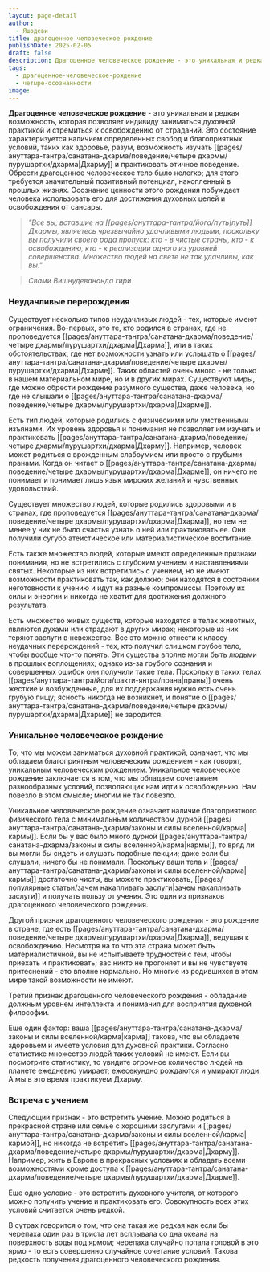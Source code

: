 ```yaml
---
layout: page-detail
author:
  - Яшодеви
title: драгоценное человеческое рождение
publishDate: 2025-02-05
draft: false
description: Драгоценное человеческое рождение - это уникальная и редкая возможность, которая позволяет индивиду заниматься духовной практикой и стремиться к освобождению от страданий. Это состояние характеризуется наличием определенных свобод и благоприятных условий, таких как здоровье, разум, возможность изучать Дхарму и практиковать этичное поведение. Обрести драгоценное человеческое тело было нелегко - для этого требуется значительный позитивный потенциал, накопленный в прошлых жизнях. Осознание ценности этого рождения побуждает человека использовать его для достижения духовных целей и освобождения от сансары.
tags:
  - драгоценное-человеческое-рождение
  - четыре-осознанности
image:
---
```

**Драгоценное человеческое рождение** - это уникальная и редкая возможность, которая позволяет индивиду заниматься духовной практикой и стремиться к освобождению от страданий. Это состояние характеризуется наличием определенных свобод и благоприятных условий, таких как здоровье, разум, возможность изучать [[pages/ануттара-тантра/санатана-дхарма/поведение/четыре дхармы/пурушартхи/дхарма|Дхарму]] и практиковать этичное поведение. Обрести драгоценное человеческое тело было нелегко; для этого требуется значительный позитивный потенциал, накопленный в прошлых жизнях. Осознание ценности этого рождения побуждает человека использовать его для достижения духовных целей и освобождения от сансары.

>*"Все вы, вставшие на [[pages/ануттара-тантра/йога/путь|путь]]   Дхармы, являетесь чрезвычайно удачливыми людьми, поскольку вы получили своего рода пропуск: кто - в чистые страны, кто - к освобождению, кто - к реализации одного из уровней совершенства. Множество людей на свете не так удачливы, как вы."*

>*Свами Вишнудевананда гири*
### Неудачливые перерождения

Существует несколько типов неудачливых людей - тех, которые имеют ограничения. Во-первых, это те, кто родился в странах, где не проповедуется [[pages/ануттара-тантра/санатана-дхарма/поведение/четыре дхармы/пурушартхи/дхарма|Дхарма]], или в таких обстоятельствах, где нет возможности узнать или услышать о [[pages/ануттара-тантра/санатана-дхарма/поведение/четыре дхармы/пурушартхи/дхарма|Дхарме]]. Таких областей очень много - не только в нашем материальном мире, но и в других мирах. Существуют миры, где можно обрести рождение разумного существа, даже человека, но где не слышали о [[pages/ануттара-тантра/санатана-дхарма/поведение/четыре дхармы/пурушартхи/дхарма|Дхарме]].

Есть тип людей, которые родились с физическими или умственными изъянами. Их уровень здоровья и понимания не позволяет им изучать и практиковать [[pages/ануттара-тантра/санатана-дхарма/поведение/четыре дхармы/пурушартхи/дхарма|Дхарму]]. Например, человек может родиться с врожденным слабоумием или просто с грубыми пранами. Когда он читает о [[pages/ануттара-тантра/санатана-дхарма/поведение/четыре дхармы/пурушартхи/дхарма|Дхарме]], он ничего не понимает и понимает лишь язык мирских желаний и чувственных удовольствий.

Существует множество людей, которые родились здоровыми и в странах, где проповедуется [[pages/ануттара-тантра/санатана-дхарма/поведение/четыре дхармы/пурушартхи/дхарма|Дхарма]], но тем не менее у них не было счастья узнать о ней или практиковать ее. Они получили сугубо атеистическое или материалистическое воспитание.

Есть также множество людей, которые имеют определенные признаки понимания, но не встретились с глубоким учением и наставлениями святых. Некоторые из них встретились с учением, но не имеют возможности практиковать так, как должно; они находятся в состоянии неготовности к учению и идут на разные компромиссы. Поэтому их силы и энергии и никогда не хватит для достижения должного результата.

Есть множество живых существ, которые находятся в телах животных, являются духами или страдают в других мирах; некоторые из них теряют заслуги в невежестве. Все это можно отнести к классу неудачных перерождений - тех, кто получил слишком грубое тело, чтобы вообще что-то понять. Эти существа вполне могли быть людьми в прошлых воплощениях; однако из-за грубого сознания и совершенных ошибок они получили такие тела. Поскольку в таких телах [[pages/ануттара-тантра/йога/шакти-янтра/прана|праны]] очень жесткие и возбужденные, для их поддержания нужно есть очень грубую пищу; ясность никогда не возникнет, и понятие о [[pages/ануттара-тантра/санатана-дхарма/поведение/четыре дхармы/пурушартхи/дхарма|Дхарме]] не зародится.
### Уникальное человеческое рождение
То, что мы можем заниматься духовной практикой, означает, что мы обладаем благоприятным человеческим рождением - как говорят, уникальным человеческим рождением. Уникальное человеческое рождение заключается в том, что мы обладаем сочетанием разнообразных условий, позволяющих нам идти к освобождению. Нам повезло в этом смысле; многим не так повезло.

Уникальное человеческое рождение означает наличие благоприятного физического тела с минимальным количеством дурной [[pages/ануттара-тантра/санатана-дхарма/законы и силы вселенной/карма|кармы]]. Если бы у вас было много дурной [[pages/ануттара-тантра/санатана-дхарма/законы и силы вселенной/карма|кармы]], то вряд ли вы могли бы сидеть и слушать подобные лекции; даже если бы слушали, ничего бы не понимали. Поскольку ваши тела и [[pages/ануттара-тантра/санатана-дхарма/законы и силы вселенной/карма|кармы]] достаточно чисты, вы можете практиковать, [[pages/популярные статьи/зачем накапливать заслуги|зачем накапливать заслуги]] и получать пользу от учения. Это один из признаков драгоценного человеческого рождения.

Другой признак драгоценного человеческого рождения - это рождение в стране, где есть [[pages/ануттара-тантра/санатана-дхарма/поведение/четыре дхармы/пурушартхи/дхарма|Дхарма]], ведущая к освобождению. Несмотря на то что эта страна может быть материалистичной, вы не испытываете трудностей с тем, чтобы приехать и практиковать; вас никто не прогоняет и вы не чувствуете притеснений - это вполне нормально. Но многие из родившихся в этом мире такой возможности не имеют.

Третий признак драгоценного человеческого рождения - обладание должным уровнем интеллекта и понимания для восприятия духовной философии.

Еще один фактор: ваша [[pages/ануттара-тантра/санатана-дхарма/законы и силы вселенной/карма|карма]] такова, что вы обладаете здоровьем и имеете условия для духовной практики. Согласно статистике множество людей таких условий не имеют. Если вы посмотрите статистику, то увидите огромное количество людей на планете ежедневно умирает; ежесекундно рождаются и умирают люди. А мы в это время практикуем Дхарму.
### Встреча с учением
Следующий признак - это встретить учение. Можно родиться в прекрасной стране или семье с хорошими заслугами и [[pages/ануттара-тантра/санатана-дхарма/законы и силы вселенной/карма|кармой]], но никогда не встретить [[pages/ануттара-тантра/санатана-дхарма/поведение/четыре дхармы/пурушартхи/дхарма|Дхарму]]. Например, жить в Европе в прекрасных условиях и обладать всеми возможностями кроме доступа к [[pages/ануттара-тантра/санатана-дхарма/поведение/четыре дхармы/пурушартхи/дхарма|Дхарме]].

Еще одно условие - это встретить духовного учителя, от которого можно получить учение и практиковать его. Совокупность всех этих условий считается очень редкой.

В сутрах говорится о том, что она такая же редкая как если бы черепаха один раз в триста лет всплывала со дна океана на поверхность воды под ярмом; черепаха случайно попала головой в это ярмо - то есть совершенно случайное сочетание условий. Такова редкость получения драгоценного человеческого рождения.